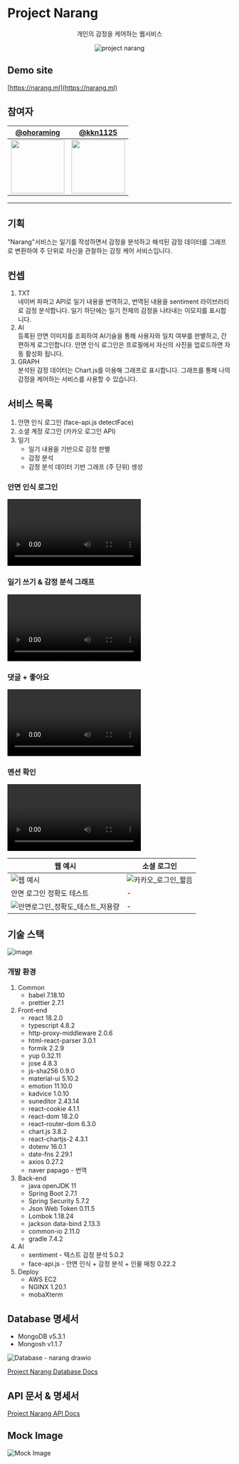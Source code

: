 # Project Narang

<p align="center">
개인의 감정을 케어하는 웹서비스
</p>

<div align="center">
   <img src="https://user-images.githubusercontent.com/71887242/187703475-d9c52cbd-747b-40d9-a730-a15adef3eafc.png" alt="project narang">
</div>

## Demo site

[https://narang.ml](https://narang.ml)

## 참여자

| [@ohoraming](https://github.com/ohoraming)                                     | [@kkn1125](https://github.com/kkn1125)                                         |
| ------------------------------------------------------------------------------ | ------------------------------------------------------------------------------ |
| <img src="https://avatars.githubusercontent.com/u/77590526?v=4" width="120" /> | <img src="https://avatars.githubusercontent.com/u/71887242?v=4" width="120" /> |

---

## 기획

"Narang"서비스는 일기를 작성하면서 감정을 분석하고 해석된 감정 데이터를 그래프로 변환하여 주 단위로 자신을 관찰하는 감정 케어 서비스입니다.

## 컨셉

1. TXT  
   네이버 파파고 API로 일기 내용을 번역하고, 번역된 내용을 sentiment 라이브러리로 감정 분석합니다. 일기 하단에는 일기 전체의 감정을 나타내는 이모지를 표시합니다.
2. AI  
   등록된 안면 이미지를 조회하여 AI기술을 통해 사용자와 일치 여부를 판별하고, 간편하게 로그인합니다. 안면 인식 로그인은 프로필에서 자신의 사진을 업로드하면 자동 활성화 됩니다.
3. GRAPH  
   분석된 감정 데이터는 Chart.js를 이용해 그래프로 표시합니다. 그래프를 통해 나의 감정을 케어하는 서비스를 사용할 수 있습니다.

## 서비스 목록

1. 안면 인식 로그인 (face-api.js detectFace)
2. 소셜 계정 로그인 (카카오 로그인 API)
3. 일기
   - 일기 내용을 기반으로 감정 판별
   - 감정 분석
   - 감정 분석 데이터 기반 그래프 (주 단위) 생성

### 안면 인식 로그인

<video autoplay controls src="https://user-images.githubusercontent.com/71887242/187067717-01f33363-47a8-460e-8ed6-f86b043433ad.mp4" type="video/mp4"></video>

### 일기 쓰기 & 감정 분석 그래프

<video autoplay controls src="https://user-images.githubusercontent.com/71887242/187068070-8f8233ca-15d9-4e28-a62f-65799c1b1d0e.mp4" type="video/mp4"></video>

### 댓글 + 좋아요

<video autoplay controls src="https://user-images.githubusercontent.com/71887242/187712000-b75ae935-cd3e-4e77-8f1f-29d009005b18.mp4" type="video/mp4"></video>

### 멘션 확인

<video autoplay controls src="https://user-images.githubusercontent.com/71887242/187711949-3dd7f7c9-bb1e-4306-be47-2abde75664ab.mp4" type="video/mp4"></video>

| 웹 예시                                                                                                                                   | 소셜 로그인                                                                                                                  |
| ----------------------------------------------------------------------------------------------------------------------------------------- | ---------------------------------------------------------------------------------------------------------------------------- |
| ![웹 예시](https://user-images.githubusercontent.com/71887242/187704944-70d27ea9-02f3-4ff3-8e45-7e2b1e7379ca.gif)                         | ![카카오_로그인_짧음](https://user-images.githubusercontent.com/71887242/187705701-f7ff4457-1835-4c22-9a00-5e39c5e7741a.gif) |
| 안면 로그인 정확도 테스트                                                                                                                 | \-                                                                                                                           |
| ![안면로그인_정확도_테스트_저용량](https://user-images.githubusercontent.com/71887242/187865348-3b9b3cd3-b790-4e45-aac9-c8439b61ea92.gif) | \-                                                                                                                           |

## 기술 스택

![image](https://user-images.githubusercontent.com/71887242/184470592-80216efb-7df5-4f29-8c2d-c8672fa65903.png)

### 개발 환경

1. Common
   - babel 7.18.10
   - prettier 2.7.1
2. Front-end
   - react 18.2.0
   - typescript 4.8.2
   - http-proxy-middleware 2.0.6
   - html-react-parser 3.0.1
   - formik 2.2.9
   - yup 0.32.11
   - jose 4.8.3
   - js-sha256 0.9.0
   - material-ui 5.10.2
   - emotion 11.10.0
   - kadvice 1.0.10
   - suneditor 2.43.14
   - react-cookie 4.1.1
   - react-dom 18.2.0
   - react-router-dom 6.3.0
   - chart.js 3.8.2
   - react-chartjs-2 4.3.1
   - dotenv 16.0.1
   - date-fns 2.29.1
   - axios 0.27.2
   - naver papago - 번역
3. Back-end
   - java openJDK 11
   - Spring Boot 2.7.1
   - Spring Security 5.7.2
   - Json Web Token 0.11.5
   - Lombok 1.18.24
   - jackson data-bind 2.13.3
   - common-io 2.11.0
   - gradle 7.4.2
4. AI
   - sentiment - 텍스트 감정 분석 5.0.2
   - face-api.js - 안면 인식 + 감정 분석 + 인물 매칭 0.22.2
5. Deploy
   - AWS EC2
   - NGINX 1.20.1
   - mobaXterm

## Database 명세서

- MongoDB v5.3.1
- Mongosh v1.1.7

![Database - narang drawio](https://user-images.githubusercontent.com/71887242/186116219-1740e0eb-f0cd-47a4-805d-44d7d258e721.png)

[Project Narang Database Docs](https://nova-darkness-84c.notion.site/DB-3b192585505d4940bcb214fda45ce07e)

## API 문서 & 명세서

[Project Narang API Docs](https://documenter.getpostman.com/view/16546987/VUqrPxhf)

## Mock Image

![Mock Image](https://user-images.githubusercontent.com/71887242/187711500-a3a0262a-834c-4cdf-b6f9-f7c4cc6057b8.png)

<!--

---

> 참고자료

[프로젝트 초기화](https://start.spring.io/#!type=gradle-project&language=java&platformVersion=2.7.1&packaging=jar&jvmVersion=11&groupId=com.narang&artifactId=web&name=web&description=selft-emotion-care&packageName=com.narang.web&dependencies=lombok,web,devtools,configuration-processor,mysql,data-mongodb,security,data-jpa)

[java8 vs java11](https://itkjspo56.tistory.com/201)

[face-api](https://github.com/justadudewhohacks/face-api.js)

[aws 배포방법](https://velog.io/@dsunni/AWS-EC2%EC%97%90-Spring-Boot-%ED%94%84%EB%A1%9C%EC%A0%9D%ED%8A%B8-%EB%B0%B0%ED%8F%AC%ED%95%98%EA%B8%B0)

[jar 배포 방법](https://velog.io/@mooh2jj/springboot-jar%ED%8C%8C%EC%9D%BC-AWS-EC2%EC%97%90-%EB%B0%B0%ED%8F%AC%ED%95%98%EA%B8%B0)

-->
